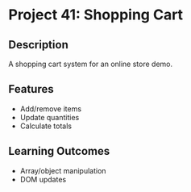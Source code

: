 # Project 41: Shopping Cart

## Description
A shopping cart system for an online store demo.

## Features
- Add/remove items
- Update quantities
- Calculate totals

## Learning Outcomes
- Array/object manipulation
- DOM updates
